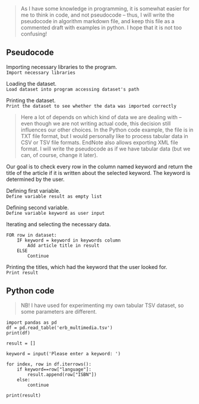 > As I have some knowledge in programming, it is somewhat easier for me to think in code, and not pseudocode – thus, I will write the pseudocode in algorithm markdown file, and keep this file as a commented draft with examples in python. I hope that it is not too confusing!

## Pseudocode

Importing necessary libraries to the program.<br>
`Import necessary libraries`

Loading the dataset.<br>
`Load dataset into program accessing dataset's path`

Printing the dataset.<br>
`Print the dataset to see whether the data was imported correctly`

> Here a lot of depends on which kind of data we are dealing with – even though we are not writing actual code, this decision still influences our other choices. In the Python code example, the file is in TXT file format, but I would personally like to process tabular data in CSV or TSV file formats. EndNote also allows exporting XML file format. I will write the pseudocode as if we have tabular data (but we can, of course, change it later).

Our goal is to check every row in the column named keyword and return the title of the article if it is written about the selected keyword. The keyword is determined by the user.

Defining first variable.<br>
`Define variable result as empty list`
 
Defining second variable.<br>
`Define variable keyword as user input`

Iterating and selecting the necessary data.
```
FOR row in dataset:
    IF keyword = keyword in keywords column
        Add article title in result
    ELSE 
        Continue
```

Printing the titles, which had the keyword that the user looked for.<br>
`Print result`

## Python code
> NB! I have used for experimenting my own tabular TSV dataset, so some parameters are different.

```
import pandas as pd
df = pd.read_table('erb_multimedia.tsv')
print(df)

result = []

keyword = input('Please enter a keyword: ')

for index, row in df.iterrows():
    if keyword==row["language"]:
        result.append(row["ISBN"])
    else:
        continue

print(result)
```